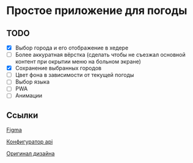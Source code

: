 # Простое приложение для погоды

## TODO

- [x] Выбор города и его отображение в хедере
- [ ] Более аккуратная вёрстка (сделать чтобы не съезжал основной контент при окрытии меню на больном экране)
- [x] Сохранение выбранных городов
- [ ] Цвет фона в зависимости от текущей погоды
- [ ] Выбор языка
- [ ] PWA
- [ ] Анимации

## Ссылки

[Figma](https://www.figma.com/file/crZkkzzuNlM5eXyYzOblu3/Untitled?type=design&node-id=0-1&mode=design&t=9g0hA3eW0OQkrsbE-0)

[Конфигуратор api](https://open-meteo.com/en/docs#latitude=55.0415&longitude=82.9346&hourly=temperature_2m,relativehumidity_2m,apparent_temperature,visibility,windspeed_10m&daily=weathercode,temperature_2m_max,temperature_2m_min,apparent_temperature_max,apparent_temperature_min&current_weather=true&timezone=auto)

[Оригинал дизайна](https://dribbble.com/shots/20675054-Mobile-Weather-app)
